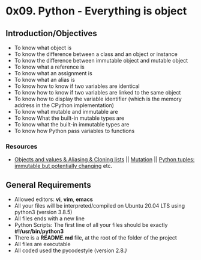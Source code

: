 # 0x09. Python - Everything is object

## Introduction/Objectives
* To know what object is
* To know the difference between a class and an object or instance
* To know the difference between immutable object and mutable object
* To know what a reference is
* To know what an assignment is
* To know what an alias is
* To know how to know if two variables are identical
* To know how to know if two variables are linked to the same object
* To know how to display the variable identifier (which is the memory address in the CPython implementation)
* To know what mutable and immutable are
* To know What the built-in mutable types are
* To know what the built-in immutable types are
* To know how Python pass variables to functions

### Resources
* [Objects and values & Aliasing & Cloning lists](http://www.openbookproject.net/thinkcs/python/english2e/ch09.html#objects-and-values) || [Mutation](http://composingprograms.com/pages/24-mutable-data.html#sequence-objects) || [Python tuples: immutable but potentially changing](http://radar.oreilly.com/2014/10/python-tuples-immutable-but-potentially-changing.html) etc.

## General Requirements
* Allowed editors: **vi**, **vim**, **emacs**
* All your files will be interpreted/compiled on Ubuntu 20.04 LTS using python3 (version 3.8.5)
* All files ends with a new line
* Python Scripts: The first line of all your files should be exactly **#!/usr/bin/python3**
* There is a **README.md** file, at the root of the folder of the project
* All files are executable
* All coded used the pycodestyle (version 2.8.*)*
